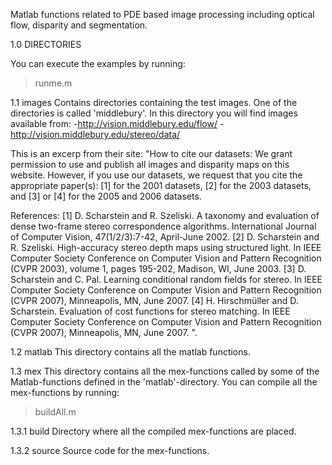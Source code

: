 Matlab functions related to PDE based image processing including optical flow, disparity and segmentation.

1.0 DIRECTORIES

You can execute the examples by running:
>runme.m

1.1 images
Contains directories containing the test images. One of the directories is called 'middlebury'. In this directory you will find images available from:
-http://vision.middlebury.edu/flow/
-http://vision.middlebury.edu/stereo/data/

This is an excerp from their site:
"How to cite our datasets:
We grant permission to use and publish all images and disparity maps on this website. However, if you use our datasets, we request that you cite the appropriate paper(s): [1] for the 2001 datasets, [2] for the 2003 datasets, and [3] or [4] for the 2005 and 2006 datasets.

References:
[1]	D. Scharstein and R. Szeliski. A taxonomy and evaluation of dense two-frame stereo correspondence algorithms.
International Journal of Computer Vision, 47(1/2/3):7-42, April-June 2002.
[2]	D. Scharstein and R. Szeliski. High-accuracy stereo depth maps using structured light.
In IEEE Computer Society Conference on Computer Vision and Pattern Recognition (CVPR 2003), volume 1, pages 195-202, Madison, WI, June 2003.
[3]	D. Scharstein and C. Pal. Learning conditional random fields for stereo.
In IEEE Computer Society Conference on Computer Vision and Pattern Recognition (CVPR 2007), Minneapolis, MN, June 2007.
[4]	H. Hirschmüller and D. Scharstein. Evaluation of cost functions for stereo matching.
In IEEE Computer Society Conference on Computer Vision and Pattern Recognition (CVPR 2007), Minneapolis, MN, June 2007.
".

1.2 matlab
This directory contains all the matlab functions.

1.3 mex
This directory contains all the mex-functions called by some of the Matlab-functions defined in the 'matlab'-directory. You can compile all the mex-functions by running:
>buildAll.m

1.3.1 build
Directory where all the compiled mex-functions are placed.

1.3.2 source
Source code for the mex-functions.

